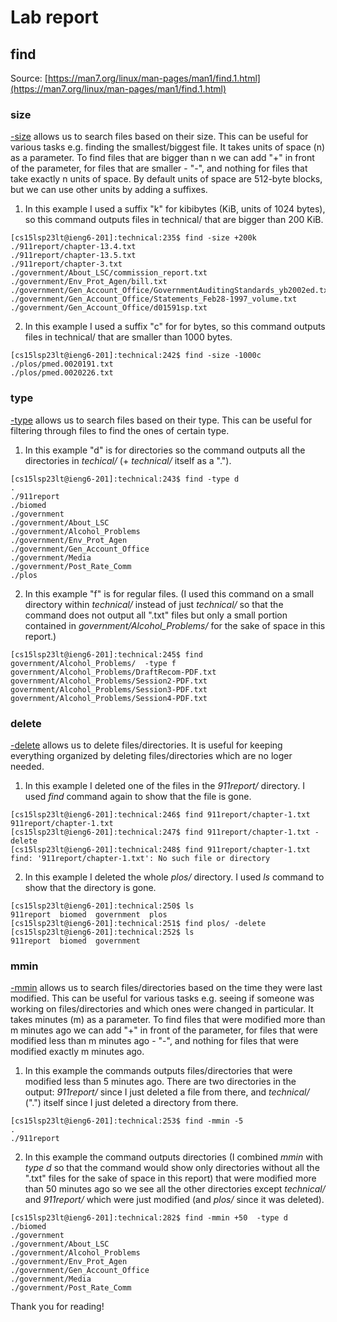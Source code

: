 # Lab report
## find  
Source: [https://man7.org/linux/man-pages/man1/find.1.html](https://man7.org/linux/man-pages/man1/find.1.html)  

### size
[-size](https://man7.org/linux/man-pages/man1/find.1.html#:~:text=include%20symbolic%20links.-,%2Dsize,-n%5BcwbkMG%5D%0A%20%20%20%20%20%20%20%20%20%20%20%20%20%20File) allows us to search files based on their size. This can be useful for various tasks e.g. finding the smallest/biggest file. It takes units of space (n) as a parameter. To find files that are bigger than n we can add "+" in front of the parameter, for files that are smaller - "-", and nothing for files that take exactly n units of space. By default units of space are 512-byte blocks, but we can use other units by adding a suffixes.  
1. In this example I used a suffix "k" for kibibytes (KiB, units of 1024 bytes), so this command outputs files in technical/ that are bigger than 200 KiB.  
```
[cs15lsp23lt@ieng6-201]:technical:235$ find -size +200k
./911report/chapter-13.4.txt
./911report/chapter-13.5.txt
./911report/chapter-3.txt
./government/About_LSC/commission_report.txt
./government/Env_Prot_Agen/bill.txt
./government/Gen_Account_Office/GovernmentAuditingStandards_yb2002ed.txt
./government/Gen_Account_Office/Statements_Feb28-1997_volume.txt
./government/Gen_Account_Office/d01591sp.txt
```
2. In this example I used a suffix "c" for for bytes, so this command outputs files in technical/ that are smaller than 1000 bytes.
```
[cs15lsp23lt@ieng6-201]:technical:242$ find -size -1000c
./plos/pmed.0020191.txt
./plos/pmed.0020226.txt
```  

### type  
[-type](https://man7.org/linux/man-pages/man1/find.1.html#:~:text=true%20%20Always%20true.-,%2Dtype%20c,-File%20is%20of) allows us to search files based on their type. This can be useful for filtering through files to find the ones of certain type.

1. In this example "d" is for directories so the command outputs all the directories in _techical/_ (+ _technical/_ itself as a ".").
```
[cs15lsp23lt@ieng6-201]:technical:243$ find -type d
.
./911report
./biomed
./government
./government/About_LSC
./government/Alcohol_Problems
./government/Env_Prot_Agen
./government/Gen_Account_Office
./government/Media
./government/Post_Rate_Comm
./plos
```  
2. In this example "f" is for regular files. (I used this command on a small directory within _technical/_ instead of just _technical/_ so that the command does not output all ".txt" files but only a small portion contained in _government/Alcohol_Problems/_ for the sake of space in this report.)
```
[cs15lsp23lt@ieng6-201]:technical:245$ find government/Alcohol_Problems/  -type f       
government/Alcohol_Problems/DraftRecom-PDF.txt
government/Alcohol_Problems/Session2-PDF.txt
government/Alcohol_Problems/Session3-PDF.txt
government/Alcohol_Problems/Session4-PDF.txt
```  

### delete 
[-delete](https://man7.org/linux/man-pages/man1/find.1.html#:~:text=pattern.%0A%0A%20%20%20ACTIONS-,%2Ddelete,-Delete%20files%20or) allows us to delete files/directories. It is useful for keeping everything organized by deleting files/directories which are no loger needed.  
1. In this example I deleted one of the files in the _911report/_ directory. I used _find_ command again to show that the file is gone.
```
[cs15lsp23lt@ieng6-201]:technical:246$ find 911report/chapter-1.txt        
911report/chapter-1.txt
[cs15lsp23lt@ieng6-201]:technical:247$ find 911report/chapter-1.txt -delete
[cs15lsp23lt@ieng6-201]:technical:248$ find 911report/chapter-1.txt
find: '911report/chapter-1.txt': No such file or directory
```  
2. In this example I deleted the whole _plos/_ directory. I used _ls_ command to show that the directory is gone.
```
[cs15lsp23lt@ieng6-201]:technical:250$ ls 
911report  biomed  government  plos
[cs15lsp23lt@ieng6-201]:technical:251$ find plos/ -delete
[cs15lsp23lt@ieng6-201]:technical:252$ ls
911report  biomed  government
```  

### mmin  
[-mmin](https://man7.org/linux/man-pages/man1/find.1.html#:~:text=link%0A%20%20%20%20%20%20%20%20%20%20%20%20%20%20is%20broken.-,%2Dmmin,-n%0A%20%20%20%20%20%20%20%20%20%20%20%20%20%20File%27s%20data) allows us to search files/directories based on the time they were last modified. This can be useful for various tasks e.g. seeing if someone was working on files/directories and which ones were changed in particular. It takes minutes (m) as a parameter. To find files that were modified more than m minutes ago we can add "+" in front of the parameter, for files that were modified less than m minutes ago - "-", and nothing for files that were modified exactly m minutes ago.    
1. In this example the commands outputs files/directories that were modified less than 5 minutes ago. There are two directories in the output: _911report/_ since I just deleted a file from there, and _technical/_ (".") itself since I just deleted a directory from there.  
```
[cs15lsp23lt@ieng6-201]:technical:253$ find -mmin -5 
.
./911report
```  
2. In this example the command outputs directories (I combined _mmin_ with _type d_ so that the command would show only directories without all the ".txt" files for the sake of space in this report) that were modified more than 50 minutes ago so we see all the other directories except _technical/_ and _911report/_ which were just modified (and _plos/_ since it was deleted).
```
[cs15lsp23lt@ieng6-201]:technical:282$ find -mmin +50  -type d
./biomed
./government
./government/About_LSC
./government/Alcohol_Problems
./government/Env_Prot_Agen
./government/Gen_Account_Office
./government/Media
./government/Post_Rate_Comm
```  
Thank you for reading!
